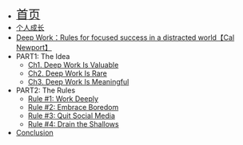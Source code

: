* [<font size=5>首页</font>](/)
* [个人成长](/self-help/)
* [Deep Work：Rules for focused success in a distracted world【Cal Newport】](/self-help/newport1/)
* PART1: The Idea
  * [Ch1. Deep Work Is Valuable](/self-help/newport1/1)
  * [Ch2. Deep Work Is Rare](/self-help/newport1/2)
  * [Ch3. Deep Work Is Meaningful](/self-help/newport1/3)
* PART2: The Rules
  * [Rule #1: Work Deeply](/self-help/newport1/4)
  * [Rule #2: Embrace Boredom](/self-help/newport1/5)
  * [Rule #3: Quit Social Media](/self-help/newport1/6)
  * [Rule #4: Drain the Shallows](/self-help/newport1/7)
* [Conclusion](/self-help/newport1/8)